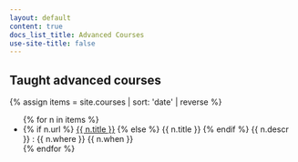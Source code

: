 ```yaml
---
layout: default
content: true
docs_list_title: Advanced Courses
use-site-title: false
---
```


<h2> Taught advanced courses </h2>

{% assign items = site.courses | sort: 'date' | reverse %}

<div>
<ul>
  {% for n in items %}
    <li> {% if n.url %} <a href="{{ n.url }}">{{ n.title }}</a> {% else %} {{ n.title }} {% endif %} {{ n.descr }} :  {{ n.where }} {{ n.when }}
 </li>
  {% endfor %}
</ul>
</div>
